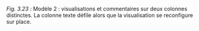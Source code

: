 *Fig. 3.23 :* Modèle 2 : visualisations et commentaires sur deux colonnes distinctes. La colonne texte défile alors que la visualisation se reconfigure sur place.  